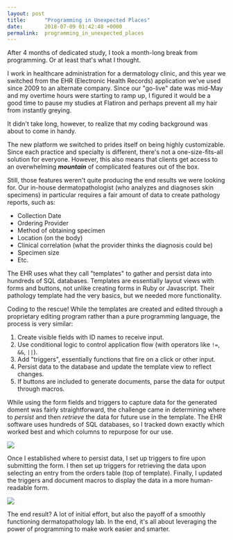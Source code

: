 ```yaml
---
layout: post
title:      "Programming in Unexpected Places"
date:       2018-07-09 01:42:48 +0000
permalink:  programming_in_unexpected_places
---
```


After 4 months of dedicated study, I took a month-long break from programming. Or at least that's what I thought.

I work in healthcare administration for a dermatology clinic, and this year we switched from the EHR (Electronic Health Records) application we've used since 2009 to an alternate company. Since our "go-live" date was mid-May and my overtime hours were starting to ramp up, I figured it would be a good time to pause my studies at Flatiron and perhaps prevent all my hair from instantly greying.

It didn't take long, however, to realize that my coding background was about to come in handy.

The new platform we switched to prides itself on being highly customizable. Since each practice and specialty is different, there's not a one-size-fits-all solution for everyone. However, this also means that clients get access to an overwhelming ***mountain*** of complicated features out of the box.

Still, those features weren't quite producing the end results we were looking for. Our in-house dermatopathologist (who analyzes and diagnoses skin specimens) in particular requires a fair amount of data to create pathology reports, such as:
* Collection Date
* Ordering Provider
* Method of obtaining specimen
* Location (on the body)
* Clinical correlation (what the provider thinks the diagnosis could be)
* Specimen size
* Etc.

The EHR uses what they call "templates" to gather and persist data into hundreds of SQL databases. Templates are essentially layout views with forms and buttons, not unlike creating forms in Ruby or Javascript. Their pathology template had the very basics, but we needed more functionality.

Coding to the rescue! While the templates are created and edited through a proprietary editing program rather than a pure programming language, the process is very similar:
1. Create visible fields with ID names to receive input.
2. Use conditional logic to control application flow (with operators like `!=`, `&&`, `||`).
3. Add "triggers", essentially functions that fire on a click or other input.
4. Persist data to the database and update the template view to reflect changes.
5. If buttons are included to generate documents, parse the data for output through macros.

While using the form fields and triggers to capture data for the generated doment was fairly straightforward, the challenge came in determining where to *persist* and then *retrieve* the data for future use in the template. The EHR software uses hundreds of SQL databases, so I tracked down exactly which worked best and which columns to repurpose for our use.

![](https://preview.ibb.co/fBT0CT/Template1.jpg)

Once I established where to persist data, I set up triggers to fire upon submitting the form. I then set up triggers for retrieving the data upon selecting an entry from the orders table (top of template). Finally, I updated the triggers and document macros to display the data in a more human-readable form.

![](https://preview.ibb.co/jQKU6o/Test_Path.jpg)

The end result? A lot of initial effort, but also the payoff of a smoothly functioning dermatopathology lab. In the end, it's all about leveraging the power of programming to make work easier and smarter.
